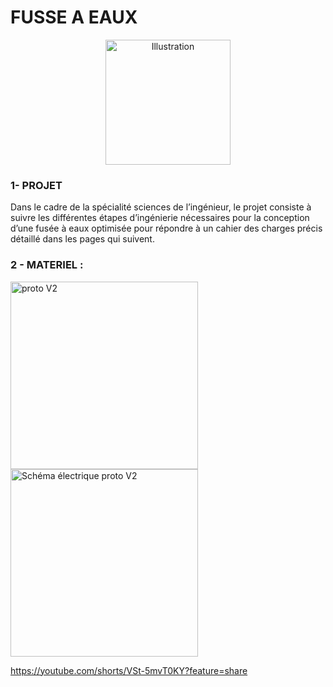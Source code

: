 # FUSSE A EAUX
<p align="center">
<img src="illustration.png" alt="Illustration" height=200>

### 1- PROJET
Dans le cadre de la spécialité sciences de l’ingénieur, le projet consiste à suivre les différentes étapes d’ingénierie nécessaires pour la conception d’une fusée à eaux optimisée pour répondre à un cahier des charges précis détaillé dans les pages qui suivent.





### 2 - MATERIEL :




 <img src="Prototype_V2.jpg" alt="proto V2" height=300> <img src="Schéma électrique.png" alt="Schéma électrique proto V2" height=300>
  

https://youtube.com/shorts/VSt-5mvT0KY?feature=share
